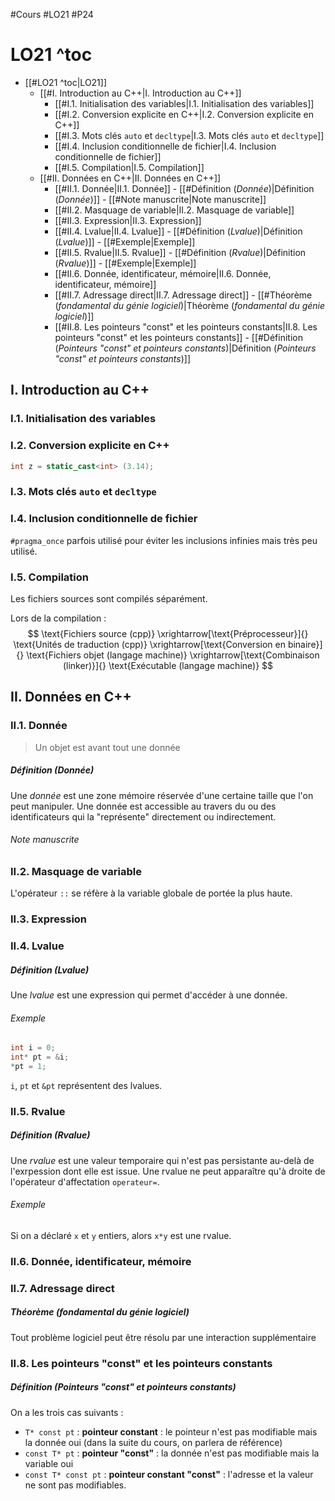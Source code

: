 #Cours #LO21 #P24 

# LO21 ^toc

- [[#LO21 ^toc|LO21]]
	- [[#I. Introduction au C++|I. Introduction au C++]]
		- [[#I.1. Initialisation des variables|I.1. Initialisation des variables]]
		- [[#I.2. Conversion explicite en C++|I.2. Conversion explicite en C++]]
		- [[#I.3. Mots clés `auto` et `decltype`|I.3. Mots clés `auto` et `decltype`]]
		- [[#I.4. Inclusion conditionnelle de fichier|I.4. Inclusion conditionnelle de fichier]]
		- [[#I.5. Compilation|I.5. Compilation]]
	- [[#II. Données en C++|II. Données en C++]]
		- [[#II.1. Donnée|II.1. Donnée]]
				- [[#Définition (*Donnée*)|Définition (*Donnée*)]]
					- [[#Note manuscrite|Note manuscrite]]
		- [[#II.2. Masquage de variable|II.2. Masquage de variable]]
		- [[#II.3. Expression|II.3. Expression]]
		- [[#II.4. Lvalue|II.4. Lvalue]]
				- [[#Définition (*Lvalue*)|Définition (*Lvalue*)]]
					- [[#Exemple|Exemple]]
		- [[#II.5. Rvalue|II.5. Rvalue]]
				- [[#Définition (*Rvalue*)|Définition (*Rvalue*)]]
					- [[#Exemple|Exemple]]
		- [[#II.6. Donnée, identificateur, mémoire|II.6. Donnée, identificateur, mémoire]]
		- [[#II.7. Adressage direct|II.7. Adressage direct]]
				- [[#Théorème (*fondamental du génie logiciel*)|Théorème (*fondamental du génie logiciel*)]]
		- [[#II.8. Les pointeurs "const" et les pointeurs constants|II.8. Les pointeurs "const" et les pointeurs constants]]
				- [[#Définition (*Pointeurs "const" et pointeurs constants*)|Définition (*Pointeurs "const" et pointeurs constants*)]]

## I. Introduction au C++

### I.1. Initialisation des variables

### I.2. Conversion explicite en C++

```cpp
int z = static_cast<int> (3.14);
```

### I.3. Mots clés `auto` et `decltype` 

### I.4. Inclusion conditionnelle de fichier

`#pragma_once`  parfois utilisé pour éviter les inclusions infinies mais très peu utilisé.

### I.5. Compilation

Les fichiers sources sont compilés séparément.

Lors de la compilation :
$$
\text{Fichiers source (cpp)} \xrightarrow[\text{Préprocesseur}]{} \text{Unités de traduction (cpp)} \xrightarrow[\text{Conversion en binaire}]{} \text{Fichiers objet (langage machine)} \xrightarrow[\text{Combinaison (linker)}]{} \text{Exécutable (langage machine)}
$$

## II. Données en C++

### II.1. Donnée

> Un objet est avant tout une donnée

##### Définition (*Donnée*)
Une *donnée* est une zone mémoire réservée d'une certaine taille que l'on peut manipuler.
Une donnée est accessible au travers du ou des identificateurs qui la "représente" directement ou indirectement.

###### Note manuscrite

### II.2. Masquage de variable

L'opérateur `::` se réfère à la variable globale de portée la plus haute.

### II.3. Expression

### II.4. Lvalue

##### Définition (*Lvalue*)
Une *lvalue* est une expression qui permet d'accéder à une donnée.

###### Exemple
```cpp
int i = 0;
int* pt = &i;
*pt = 1;
```
`i`, `pt` et `&pt` représentent des lvalues.

### II.5. Rvalue

##### Définition (*Rvalue*)
Une *rvalue* est une valeur temporaire qui n'est pas persistante au-delà de l'exrpession dont elle est issue. Une rvalue ne peut apparaître qu'à droite de l'opérateur d'affectation `operateur=`.

###### Exemple
Si on a déclaré `x` et `y` entiers, alors `x*y` est une rvalue.

### II.6. Donnée, identificateur, mémoire

### II.7. Adressage direct

##### Théorème (*fondamental du génie logiciel*)
Tout problème logiciel peut être résolu par une interaction supplémentaire

### II.8. Les pointeurs "const" et les pointeurs constants

##### Définition (*Pointeurs "const" et pointeurs constants*)
On a les trois cas suivants :
- `T* const pt` : **pointeur constant** : le pointeur n'est pas modifiable mais la donnée oui (dans la suite du cours, on parlera de référence)
- `const T* pt` : **pointeur "const"** : la donnée n'est pas modifiable mais la variable oui
- `const T* const pt` : **pointeur constant "const"** : l'adresse et la valeur ne sont pas modifiables.